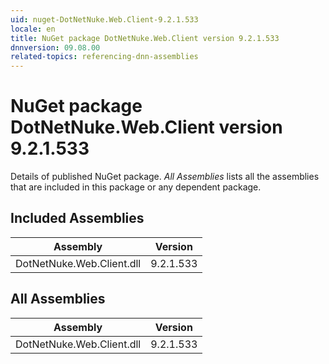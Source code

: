 ```yaml
---
uid: nuget-DotNetNuke.Web.Client-9.2.1.533
locale: en
title: NuGet package DotNetNuke.Web.Client version 9.2.1.533
dnnversion: 09.08.00
related-topics: referencing-dnn-assemblies
---
```


# NuGet package DotNetNuke.Web.Client version 9.2.1.533
Details of published NuGet package.
*All Assemblies* lists all the assemblies that are included in this package or any dependent package.

## Included Assemblies

|Assembly|Version|
|---|---|
|DotNetNuke.Web.Client.dll|9.2.1.533|

## All Assemblies

|Assembly|Version|
|---|---|
|DotNetNuke.Web.Client.dll|9.2.1.533|

